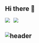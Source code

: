 ## Hi there 👋

<div align="left">
<img src="https://img.shields.io/badge/qkrwlsghd333@naver.com-3DDC84?style=flat-square&logo=maildotcom&logoColor=white&labelColor=3DDC84"/> &nbsp
<img src="https://img.shields.io/badge/@hooong.ee-DD2A7B?style=flat-square&logo=instagram&logoColor=white&labelColor=DD2A7B"/> &nbsp


## ![header](https://capsule-render.vercel.app/api?&type=Rounded&color=ADD8E6&height=200&section=header&text=Welcome%20to%20Jinhongman's%20GitHub&fontSize=50)


<!--
**Jinhongman/Jinhongman** is a ✨ _special_ ✨ repository because its `README.md` (this file) appears on your GitHub profile.

Here are some ideas to get you started:

- 🔭 I’m currently working on ...
- 🌱 I’m currently learning ...
- 👯 I’m looking to collaborate on ...
- 🤔 I’m looking for help with ...
- 💬 Ask me about ...
- 📫 How to reach me: ...
- 😄 Pronouns: ...
- ⚡ Fun fact: ...
-->
